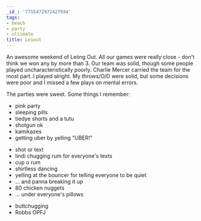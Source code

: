 ```yaml
---
_id_: '7755472972427934'
tags:
- beach
- party
- ultimate
title: Leiout
---
```


An awesome weekend of Leiing Out. All our games were really close - don't think we won any by more than 3. Our team was solid, though some people played uncharacteristically poorly. Charlie Mercer carried the team for the most part. I played alright. My throws/O/D were solid, but some decisions were poor and I missed a few plays on mental errors.

The parties were sweet. Some things I remember:

<!-- Friday -->

- pink party
- sleeping pills
- tiedye shorts and a tutu
- shotgun ok
- kamikazes
- getting uber by yelling "UBER!"

<!-- Saturday -->

- shot or text
- lindi chugging rum for everyone's texts
- cup o rum
- shirtless dancing
- yelling at the bouncer for telling everyone to be quiet
- ... and panna breaking it up
- 80 chicken nuggets
- ... under everyone's pillows

<!-- Sunday -->

- buttchugging
- Robbs OPFJ
